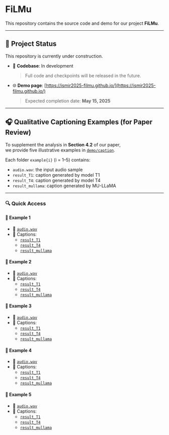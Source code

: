 # FiLMu

This repository contains the source code and demo for our project **FiLMu**.

---

## 🚧 Project Status

This repository is currently under construction.  
- 🧱 **Codebase**: In development  
  > Full code and checkpoints will be released in the future.
- 🌐 **Demo page**: [https://ismir2025-filmu.github.io/](https://ismir2025-filmu.github.io/)
  > Expected completion date: **May 15, 2025**

---

## 🎧 Qualitative Captioning Examples (for Paper Review)

To supplement the analysis in **Section 4.2** of our paper,  
we provide five illustrative examples in [`demo/caption`](./demo/caption).

Each folder `example{i}` (i = 1–5) contains:
- `audio.wav`: the input audio sample
- `result_T1`: caption generated by model T1
- `result_T4`: caption generated by model T4
- `result_mullama`: caption generated by MU-LLaMA

---

### 🔍 Quick Access

#### 📂 Example 1
- 🎵 [`audio.wav`](./demo/caption/example1/audio.wav)  
- 📄 Captions:  
  - [`result_T1`](./demo/caption/example1/result_T1)  
  - [`result_T4`](./demo/caption/example1/result_T4)  
  - [`result_mullama`](./demo/caption/example1/result_mullama)

#### 📂 Example 2
- 🎵 [`audio.wav`](./demo/caption/example2/audio.wav)  
- 📄 Captions:  
  - [`result_T1`](./demo/caption/example2/result_T1)  
  - [`result_T4`](./demo/caption/example2/result_T4)  
  - [`result_mullama`](./demo/caption/example2/result_mullama)

#### 📂 Example 3
- 🎵 [`audio.wav`](./demo/caption/example3/audio.wav)  
- 📄 Captions:  
  - [`result_T1`](./demo/caption/example3/result_T1)  
  - [`result_T4`](./demo/caption/example3/result_T4)  
  - [`result_mullama`](./demo/caption/example3/result_mullama)

#### 📂 Example 4
- 🎵 [`audio.wav`](./demo/caption/example4/audio.wav)  
- 📄 Captions:  
  - [`result_T1`](./demo/caption/example4/result_T1)  
  - [`result_T4`](./demo/caption/example4/result_T4)  
  - [`result_mullama`](./demo/caption/example4/result_mullama)

#### 📂 Example 5
- 🎵 [`audio.wav`](./demo/caption/example5/audio.wav)  
- 📄 Captions:  
  - [`result_T1`](./demo/caption/example5/result_T1)  
  - [`result_T4`](./demo/caption/example5/result_T4)  
  - [`result_mullama`](./demo/caption/example5/result_mullama)

